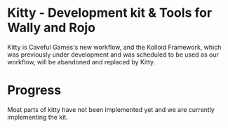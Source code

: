 # Kitty - Development kit & Tools for Wally and Rojo
Kitty is Caveful Games's new workflow, and the Kolloid Framework, which was previously under development and was scheduled to be used as our workflow, will be abandoned and replaced by Kitty.

# Progress
Most parts of kitty have not been implemented yet and we are currently implementing the kit.
